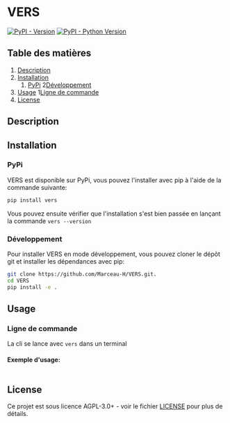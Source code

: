 # VERS

[![PyPI - Version](https://img.shields.io/pypi/v/vers.svg)](https://pypi.org/project/vers)
[![PyPI - Python Version](https://img.shields.io/pypi/pyversions/vers.svg)](https://pypi.org/project/vers)


## Table des matières
1. [Description](#description)
2. [Installation](#installation)
    1. [PyPi](#pypi)
   2[Développement](#développement)
3. [Usage](#usage)
   1[Ligne de commande](#ligne-de-commande)
4. [License](#license)


## Description

## Installation
### PyPi
VERS est disponible sur PyPi, vous pouvez l'installer avec pip à l'aide de la commande suivante:
```bash
pip install vers
```
Vous pouvez ensuite vérifier que l'installation s'est bien passée en lançant la commande `vers --version`

### Développement
Pour installer VERS en mode développement, vous pouvez cloner le dépôt git et installer les dépendances avec pip:
```bash
git clone https://github.com/Marceau-H/VERS.git.
cd VERS
pip install -e .
```


## Usage
### Ligne de commande
La cli se lance avec `vers` dans un terminal
#### Exemple d'usage:
```bash
```


## License
Ce projet est sous licence AGPL-3.0+ - voir le fichier [LICENSE](https://github.com/Marceau-H/VERS/blob/master/LICENSE.txt) pour plus de détails.
